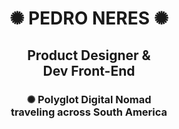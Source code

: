 <div style="text-align: center;">
  <h1> ✺ PEDRO NERES ✺ </h1>
  <h2>Product Designer &<br>
    Dev Front-End</h2>
  <h3>✺ Polyglot Digital Nomad<br>traveling across South America</h3>
</div>

